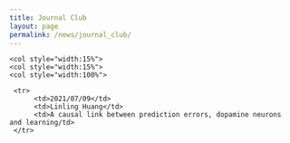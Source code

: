 ```yaml
---
title: Journal Club
layout: page
permalink: /news/journal_club/
---
```



<table style="width:100%" border="0">
     
	<col style="width:15%">
  	<col style="width:15%">
	<col style="width:100%">    
     
     <tr>
          <td>2021/07/09</td>
          <td>Linling Huang</td>
          <td>A causal link between prediction errors, dopamine neurons and learning/td>
     </tr>
      
</table>

